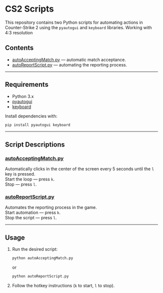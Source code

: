 # CS2 Scripts

This repository contains two Python scripts for automating actions in Counter-Strike 2 using the `pyautogui` and `keyboard` libraries.
Working with 4:3 resolution

## Contents

- [autoAcceptingMatch.py](autoAcceptingMatch.py) — automatic match acceptance.
- [autoReportScript.py](autoReportScript.py) — automating the reporting process.

---

## Requirements

- Python 3.x
- [pyautogui](https://pypi.org/project/PyAutoGUI/)
- [keyboard](https://pypi.org/project/keyboard/)

Install dependencies with:
```sh
pip install pyautogui keyboard
```

---

## Script Descriptions

### [autoAcceptingMatch.py](autoAcceptingMatch.py)

Automatically clicks in the center of the screen every 5 seconds until the `l` key is pressed.  
Start the loop — press `k`.  
Stop — press `l`.

### [autoReportScript.py](autoReportScript.py)

Automates the reporting process in the game.  
Start automation — press `k`.  
Stop the script — press `l`.

---

## Usage

1. Run the desired script:
    ```sh
    python autoAcceptingMatch.py
    ```
    or
    ```sh
    python autoReportScript.py
    ```
2. Follow the hotkey instructions (`k` to start, `l` to stop).